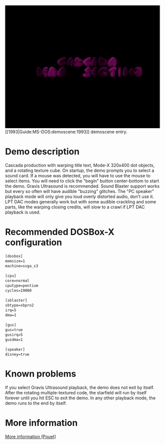<img src="images/Demoscene:Hex-Appeal-by-Cascada-(1993).gif" width="640" height="400"><br>
[[1993|Guide:MS-DOS:demoscene:1993]] demoscene entry.

# Demo description

Cascada production with warping title text, Mode-X 320x400 dot objects, and a rotating texture cube.
On startup, the demo prompts you to select a sound card. If a mouse was detected, you will have to use the mouse to select items. You will need to click the "begin" button center-bottom to start the demo. Gravis Ultrasound is recommended. Sound Blaster support works but every so often will have audible "buzzing" glitches. The "PC speaker" playback mode will only give you loud overly distorted audio, don't use it. LPT DAC modes generally work but with some audible crackling and some parts, like the warping closing credits, will slow to a crawl if LPT DAC playback is used.

# Recommended DOSBox-X configuration

    [dosbox]
    memsize=1
    machine=svga_s3
    
    [cpu]
    core=normal
    cputype=pentium
    cycles=19000
    
    [sblaster]
    sbtype=sbpro2
    irq=5
    dma=1
    
    [gus]
    gus=true
    gusirq=5
    gusdma=1

    [speaker]
    disney=true

# Known problems

If you select Gravis Ultrasound playback, the demo does not exit by itself. After the rotating multiple-textured code, the starfield will run by itself forever until you hit ESC to exit the demo. In any other playback mode, the demo runs to the end by itself.

# More information

[More information (Pouet)](http://www.pouet.net/prod.php?which=1157)
